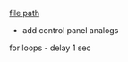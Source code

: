 
[file path](<file:///C:\Users\jnetherton\G&W Electric Co\US-PowerGridAutomation - Documents\_Lazer\109336 - Energy Storage System - Gun Hill Rd Quinnipiac University (US ELECTRICAL SERVICES INC)>)

- add control panel analogs

for loops - delay 1 sec